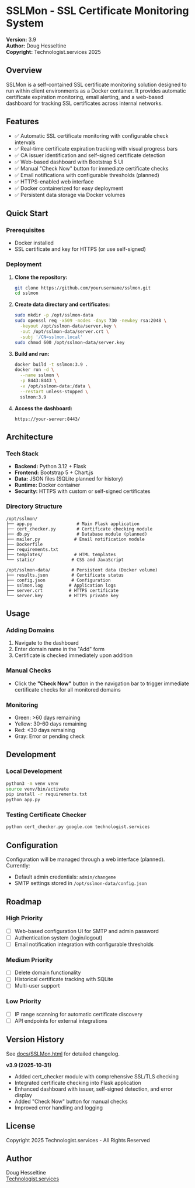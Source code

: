 # SSLMon - SSL Certificate Monitoring System

**Version:** 3.9  
**Author:** Doug Hesseltine  
**Copyright:** Technologist.services 2025

## Overview

SSLMon is a self-contained SSL certificate monitoring solution designed to run within client environments as a Docker container. It provides automatic certificate expiration monitoring, email alerting, and a web-based dashboard for tracking SSL certificates across internal networks.

## Features

- ✅ Automatic SSL certificate monitoring with configurable check intervals
- ✅ Real-time certificate expiration tracking with visual progress bars
- ✅ CA issuer identification and self-signed certificate detection
- ✅ Web-based dashboard with Bootstrap 5 UI
- ✅ Manual "Check Now" button for immediate certificate checks
- ✅ Email notifications with configurable thresholds (planned)
- ✅ HTTPS-enabled web interface
- ✅ Docker containerized for easy deployment
- ✅ Persistent data storage via Docker volumes

## Quick Start

### Prerequisites
- Docker installed
- SSL certificate and key for HTTPS (or use self-signed)

### Deployment

1. **Clone the repository:**
   ```bash
   git clone https://github.com/yourusername/sslmon.git
   cd sslmon
   ```

2. **Create data directory and certificates:**
   ```bash
   sudo mkdir -p /opt/sslmon-data
   sudo openssl req -x509 -nodes -days 730 -newkey rsa:2048 \
     -keyout /opt/sslmon-data/server.key \
     -out /opt/sslmon-data/server.crt \
     -subj '/CN=sslmon.local'
   sudo chmod 600 /opt/sslmon-data/server.key
   ```

3. **Build and run:**
   ```bash
   docker build -t sslmon:3.9 .
   docker run -d \
     --name sslmon \
     -p 8443:8443 \
     -v /opt/sslmon-data:/data \
     --restart unless-stopped \
     sslmon:3.9
   ```

4. **Access the dashboard:**
   ```
   https://your-server:8443/
   ```

## Architecture

### Tech Stack
- **Backend:** Python 3.12 + Flask
- **Frontend:** Bootstrap 5 + Chart.js
- **Data:** JSON files (SQLite planned for history)
- **Runtime:** Docker container
- **Security:** HTTPS with custom or self-signed certificates

### Directory Structure
```
/opt/sslmon/
├── app.py                 # Main Flask application
├── cert_checker.py        # Certificate checking module
├── db.py                  # Database module (planned)
├── mailer.py             # Email notification module
├── Dockerfile
├── requirements.txt
├── templates/            # HTML templates
└── static/              # CSS and JavaScript

/opt/sslmon-data/        # Persistent data (Docker volume)
├── results.json         # Certificate status
├── config.json          # Configuration
├── sslmon.log          # Application logs
├── server.crt          # HTTPS certificate
└── server.key          # HTTPS private key
```

## Usage

### Adding Domains
1. Navigate to the dashboard
2. Enter domain name in the "Add" form
3. Certificate is checked immediately upon addition

### Manual Checks
- Click the **"Check Now"** button in the navigation bar to trigger immediate certificate checks for all monitored domains

### Monitoring
- Green: >60 days remaining
- Yellow: 30-60 days remaining
- Red: <30 days remaining
- Gray: Error or pending check

## Development

### Local Development
```bash
python3 -m venv venv
source venv/bin/activate
pip install -r requirements.txt
python app.py
```

### Testing Certificate Checker
```bash
python cert_checker.py google.com technologist.services
```

## Configuration

Configuration will be managed through a web interface (planned). Currently:
- Default admin credentials: `admin/changeme`
- SMTP settings stored in `/opt/sslmon-data/config.json`

## Roadmap

### High Priority
- [ ] Web-based configuration UI for SMTP and admin password
- [ ] Authentication system (login/logout)
- [ ] Email notification integration with configurable thresholds

### Medium Priority
- [ ] Delete domain functionality
- [ ] Historical certificate tracking with SQLite
- [ ] Multi-user support

### Low Priority
- [ ] IP range scanning for automatic certificate discovery
- [ ] API endpoints for external integrations

## Version History

See [docs/SSLMon.html](docs/SSLMon.html) for detailed changelog.

**v3.9 (2025-10-31)**
- Added cert_checker module with comprehensive SSL/TLS checking
- Integrated certificate checking into Flask application
- Enhanced dashboard with issuer, self-signed detection, and error display
- Added "Check Now" button for manual checks
- Improved error handling and logging

## License

Copyright 2025 Technologist.services - All Rights Reserved

## Author

Doug Hesseltine  
[Technologist.services](https://technologist.services)
